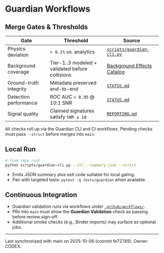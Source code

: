 # Guardian Workflows

## Merge Gates & Thresholds
| Gate | Threshold | Source |
| --- | --- | --- |
| Physics deviation | `< 0.1%` vs. analytics | [`scripts/guardian-cli.py`](../blob/main/scripts/guardian-cli.py) |
| Background coverage | Tier-1..3 modeled + validated before collisions | [Background Effects Catalog](Background_Effects_Catalog) |
| Ground-truth integrity | Metadata preserved end-to-end | [`STATUS.md`](../blob/main/STATUS.md#guardian-gates-phase-1-exit) |
| Detection performance | ROC AUC `> 0.95` @ 10:1 SNR | [`STATUS.md`](../blob/main/STATUS.md#guardian-gates-phase-1-exit) |
| Signal quality | Claimed signatures satisfy `SNR ≥ 10` | [`REPORTING.md`](../blob/main/REPORTING.md#statistical-thresholds-phase-1) |

All checks roll up via the Guardian CLI and CI workflows. Pending checks must pass `--strict` before merges into `main`.

## Local Run
```bash
# from repo root
python scripts/guardian-cli.py --all --summary-json --strict
```
- Emits JSON summary plus exit code suitable for local gating.
- Pair with targeted tests: `pytest -q tests/guardian` when available.

## Continuous Integration
- Guardian validation runs via workflows under [`.github/workflows/`](../tree/main/.github/workflows/).
- PRs into `main` must show the **Guardian Validation** check as passing before review sign-off.
- Additional smoke checks (e.g., Binder imports) may surface as optional jobs.

---
Last synchronized with main on 2025-10-06 (commit fe72749). Owner: CODEX.
